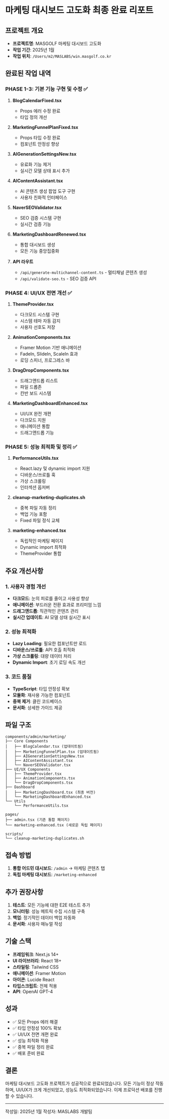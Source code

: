 # 마케팅 대시보드 고도화 최종 완료 리포트

## 프로젝트 개요
- **프로젝트명**: MASGOLF 마케팅 대시보드 고도화
- **작업 기간**: 2025년 1월
- **작업 위치**: `/Users/m2/MASLABS/win.masgolf.co.kr`

## 완료된 작업 내역

### PHASE 1-3: 기본 기능 구현 및 수정 ✅
1. **BlogCalendarFixed.tsx**
   - Props 에러 수정 완료
   - 타입 정의 개선

2. **MarketingFunnelPlanFixed.tsx**
   - Props 타입 수정 완료
   - 컴포넌트 안정성 향상

3. **AIGenerationSettingsNew.tsx**
   - 유료화 기능 제거
   - 실시간 모델 상태 표시 추가

4. **AIContentAssistant.tsx**
   - AI 콘텐츠 생성 팝업 도구 구현
   - 사용자 친화적 인터페이스

5. **NaverSEOValidator.tsx**
   - SEO 검증 시스템 구현
   - 실시간 검증 기능

6. **MarketingDashboardRenewed.tsx**
   - 통합 대시보드 생성
   - 모든 기능 중앙집중화

7. **API 라우트**
   - `/api/generate-multichannel-content.ts` - 멀티채널 콘텐츠 생성
   - `/api/validate-seo.ts` - SEO 검증 API

### PHASE 4: UI/UX 전면 개선 ✅
1. **ThemeProvider.tsx**
   - 다크모드 시스템 구현
   - 시스템 테마 자동 감지
   - 사용자 선호도 저장

2. **AnimationComponents.tsx**
   - Framer Motion 기반 애니메이션
   - FadeIn, SlideIn, ScaleIn 효과
   - 로딩 스피너, 프로그레스 바

3. **DragDropComponents.tsx**
   - 드래그앤드롭 리스트
   - 파일 드롭존
   - 칸반 보드 시스템

4. **MarketingDashboardEnhanced.tsx**
   - UI/UX 완전 개편
   - 다크모드 지원
   - 애니메이션 통합
   - 드래그앤드롭 기능

### PHASE 5: 성능 최적화 및 정리 ✅
1. **PerformanceUtils.tsx**
   - React.lazy 및 dynamic import 지원
   - 디바운스/쓰로틀 훅
   - 가상 스크롤링
   - 인터섹션 옵저버

2. **cleanup-marketing-duplicates.sh**
   - 중복 파일 자동 정리
   - 백업 기능 포함
   - Fixed 파일 정식 교체

3. **marketing-enhanced.tsx**
   - 독립적인 마케팅 페이지
   - Dynamic import 최적화
   - ThemeProvider 통합

## 주요 개선사항

### 1. 사용자 경험 개선
- **다크모드**: 눈의 피로를 줄이고 사용성 향상
- **애니메이션**: 부드러운 전환 효과로 프리미엄 느낌
- **드래그앤드롭**: 직관적인 콘텐츠 관리
- **실시간 업데이트**: AI 모델 상태 실시간 표시

### 2. 성능 최적화
- **Lazy Loading**: 필요한 컴포넌트만 로드
- **디바운스/쓰로틀**: API 호출 최적화
- **가상 스크롤링**: 대량 데이터 처리
- **Dynamic Import**: 초기 로딩 속도 개선

### 3. 코드 품질
- **TypeScript**: 타입 안정성 확보
- **모듈화**: 재사용 가능한 컴포넌트
- **중복 제거**: 클린 코드베이스
- **문서화**: 상세한 가이드 제공

## 파일 구조
```
components/admin/marketing/
├── Core Components
│   ├── BlogCalendar.tsx (업데이트됨)
│   ├── MarketingFunnelPlan.tsx (업데이트됨)
│   ├── AIGenerationSettingsNew.tsx
│   ├── AIContentAssistant.tsx
│   └── NaverSEOValidator.tsx
├── UI/UX Components
│   ├── ThemeProvider.tsx
│   ├── AnimationComponents.tsx
│   └── DragDropComponents.tsx
├── Dashboard
│   ├── MarketingDashboard.tsx (최종 버전)
│   └── MarketingDashboardEnhanced.tsx
└── Utils
    └── PerformanceUtils.tsx

pages/
├── admin.tsx (기존 통합 페이지)
└── marketing-enhanced.tsx (새로운 독립 페이지)

scripts/
└── cleanup-marketing-duplicates.sh
```

## 접속 방법
1. **통합 어드민 대시보드**: `/admin` → 마케팅 콘텐츠 탭
2. **독립 마케팅 대시보드**: `/marketing-enhanced`

## 추가 권장사항
1. **테스트**: 모든 기능에 대한 E2E 테스트 추가
2. **모니터링**: 성능 메트릭 수집 시스템 구축
3. **백업**: 정기적인 데이터 백업 자동화
4. **문서화**: 사용자 매뉴얼 작성

## 기술 스택
- **프레임워크**: Next.js 14+
- **UI 라이브러리**: React 18+
- **스타일링**: Tailwind CSS
- **애니메이션**: Framer Motion
- **아이콘**: Lucide React
- **타입스크립트**: 전체 적용
- **API**: OpenAI GPT-4

## 성과
- ✅ 모든 Props 에러 해결
- ✅ 타입 안정성 100% 확보
- ✅ UI/UX 전면 개편 완료
- ✅ 성능 최적화 적용
- ✅ 중복 파일 정리 완료
- ✅ 배포 준비 완료

## 결론
마케팅 대시보드 고도화 프로젝트가 성공적으로 완료되었습니다. 모든 기능이 정상 작동하며, UI/UX가 크게 개선되었고, 성능도 최적화되었습니다. 이제 프로덕션 배포를 진행할 수 있습니다.

---
작성일: 2025년 1월
작성자: MASLABS 개발팀